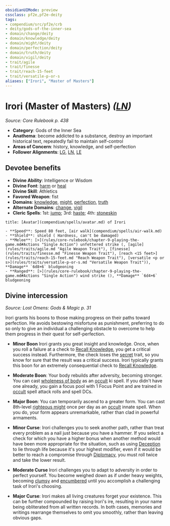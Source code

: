 ```yaml
---
obsidianUIMode: preview
cssclass: pf2e,pf2e-deity
tags:
- compendium/src/pf2e/crb
- deity/gods-of-the-inner-sea
- domain/change/deity
- domain/knowledge/deity
- domain/might/deity
- domain/perfection/deity
- domain/truth/deity
- domain/vigil/deity
- trait/agile
- trait/finesse
- trait/reach-15-feet
- trait/versatile-p-or-s
aliases: ["Irori", "Master of Masters"]
---
```

# Irori (Master of Masters) *([LN](rules/traits/ln-b1.md "Lawful Neutral Alignment Trait"))*  
*Source: Core Rulebook p. 438*  

- **Category**: Gods of the Inner Sea
- **Anathema**: become addicted to a substance, destroy an important historical text, repeatedly fail to maintain self-control
- **Areas of Concern**: history, knowledge, and self-perfection
- **Follower Alignments**: [LG](rules/traits/lg-b1.md "Lawful Good Alignment Trait"), [LN](rules/traits/ln-b1.md "Lawful Neutral Alignment Trait"), [LE](rules/traits/le-b1.md "Lawful Evil Alignment Trait")

## Devotee benefits

- **Divine Ability**: Intelligence or Wisdom
- **Divine Font**: [harm](compendium/spells/harm.md) or [heal](compendium/spells/heal.md)
- **Divine Skill**: Athletics
- **Favored Weapon**: fist
- **Domains**: [knowledge](compendium/setting/domains.md#Knowledge), [might](compendium/setting/domains.md#Might), [perfection](compendium/setting/domains.md#Perfection), [truth](compendium/setting/domains.md#Truth)
- **Alternate Domains**: [change](compendium/setting/domains.md#Change), [vigil](compendium/setting/domains.md#Vigil)
- **Cleric Spells**: 1st: [jump](compendium/spells/jump.md); 3rd: [haste](compendium/spells/haste.md); 4th: [stoneskin](compendium/spells/stoneskin.md)

```ad-embed-avatar
title: [Avatar](compendium/spells/avatar.md) of Irori

- **Speed**: Speed 80 feet, [air walk](compendium/spells/air-walk.md)
- **Shield**: shield ( Hardness, can't be damaged)
- **Melee**: [>](rules/core-rulebook/chapter-9-playing-the-game.md#Actions "Single Action") unfettered strike (, [agile](rules/traits/agile.md "Agile Weapon Trait"), [finesse](rules/traits/finesse.md "Finesse Weapon Trait"), [reach <15 feet>](rules/traits/reach-15-feet.md "Reach Weapon Trait"), [versatile <p or s>](rules/traits/versatile-p-or-s.md "Versatile Weapon Trait")), **Damage** `6d8+6` bludgeoning 
- **Ranged**: [>](rules/core-rulebook/chapter-9-playing-the-game.md#Actions "Single Action") wind strike (), **Damage** `6d4+6` bludgeoning 
```

## Divine intercession
*Source: Lost Omens: Gods & Magic p. 31*

Irori grants his boons to those making progress on their paths toward perfection. He avoids bestowing misfortune as punishment, preferring to do so only to give an individual a challenging obstacle to overcome to help them progress in their quest for self-perfection.

- **Minor Boon** Irori grants you great insight and knowledge. Once, when you roll a failure at a check to [Recall Knowledge](rules/actions/recall-knowledge.md), you get a critical success instead. Furthermore, the check loses the [secret](rules/traits/secret.md "Secret General Trait") trait, so you know for sure that the result was a critical success. Irori typically grants this boon for an extremely consequential check to [Recall Knowledge](rules/actions/recall-knowledge.md).
- **Moderate Boon**: Your body rebuilds after adversity, becoming stronger. You can cast [wholeness of body](compendium/spells/wholeness-of-body.md) as an [occult](rules/traits/occult.md "Occult Tradition Trait") ki spell. If you didn't have one already, you gain a focus pool with 1 Focus Point and are trained in [occult](rules/traits/occult.md "Occult Tradition Trait") spell attack rolls and spell DCs.
- **Major Boon**: You can temporarily ascend to a greater form. You can cast 8th-level [righteous might](compendium/spells/righteous-might.md) once per day as an [occult](rules/traits/occult.md "Occult Tradition Trait") innate spell. When you do, your form appears unremarkable, rather than clad in powerful armaments.

- **Minor Curse**: Irori challenges you to seek another path, rather than treat every problem as a nail just because you have a hammer. If you select a check for which you have a higher bonus when another method would have been more appropriate for the situation, such as using [Deception](compendium/skills.md#Deception) to lie through life because it's your highest modifier, even if it would be better to reach a compromise through [Diplomacy](compendium/skills.md#Diplomacy), you must roll twice and take the lower result.
- **Moderate Curse** Irori challenges you to adapt to adversity in order to perfect yourself. You become weighed down as if under heavy weights, becoming [clumsy](rules/conditions.md#Clumsy) and [encumbered](rules/conditions.md#Encumbered) until you accomplish a challenging task of Irori's choosing.
- **Major Curse**: Irori makes all living creatures forget your existence. This can be further compounded by raising Irori's ire, resulting in your name being obliterated from all written records. In both cases, memories and writings rearrange themselves to omit you smoothly, rather than leaving obvious gaps.